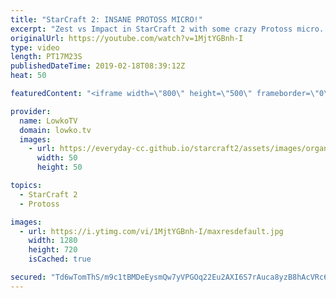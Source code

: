 ```yaml
---
title: "StarCraft 2: INSANE PROTOSS MICRO!"
excerpt: "Zest vs Impact in StarCraft 2 with some crazy Protoss micro. Subscribe for more videos: http://lowko.tv/youtube Mass Battlecruiser switch: https://goo.gl/ibLRG4  Turns out you can get some pretty great value out of Protoss units and a Warp Prism as long as your control is good enough.   In this game"
originalUrl: https://youtube.com/watch?v=1MjtYGBnh-I
type: video
length: PT17M23S
publishedDateTime: 2019-02-18T08:39:12Z
heat: 50

featuredContent: "<iframe width=\"800\" height=\"500\" frameborder=\"0\" src=\"https://www.youtube.com/embed/1MjtYGBnh-I\" allow=\"accelerometer; autoplay; encrypted-media; gyroscope; picture-in-picture\" allowfullscreen></iframe>"

provider:
  name: LowkoTV
  domain: lowko.tv
  images:
    - url: https://everyday-cc.github.io/starcraft2/assets/images/organizations/lowko.tv-50x50.jpg
      width: 50
      height: 50

topics:
  - StarCraft 2
  - Protoss

images:
  - url: https://i.ytimg.com/vi/1MjtYGBnh-I/maxresdefault.jpg
    width: 1280
    height: 720
    isCached: true

secured: "Td6wTomThS/m9c1tBMDeEysmQw7yVPGOq22Eu2AXI6S7rAuca8yzB8hAcVRc63XcghodMpjyFqa/79UaThUersT63HN3f5MkuTGZGewWZao22YeHpV4IUxh27CQgxKkv2ose5BykJXaXhD64rv+PeltBrLyKYWu4YX482U//agOOo9rfbVqPkwArlGKM6/6yWaSM6hrzBP1iPgR0BuZKMcXQA10AFd3Bun5XIsxX33OhMTAkHwsywWVBy27b0VmyCGJNxsRVVcOlAXhMW4CdB71v94QUvbVtfnqsn6H+gowq6LRY5eJunfMYywPI5qj/GWUXWIc++q2r8UreUlwCO4zFBOsW8zQt1Di4cceshDjsNWV13cg9Po28iN5R+3obnMf4MZg7xpkVTWP70Rw4w4LgHZrep27Qfr4NjPRLvGw7Cw/f7MviNElOd+g1cr6q;vzdEAxL6qzRIcDy59TH3zQ=="
---
```


